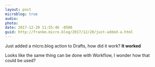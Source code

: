 ```yaml
---
layout: post
microblog: true
audio: 
photo: 
date: 2017-12-20 11:55:46 -0500
guid: http://frankm.micro.blog/2017/12/20/just-added-a.html
---
```

Just added a micro.blog action to Drafts, how did it work? **It worked** 

Looks like the same thing can be done with Workflow, I wonder how that could be used?
